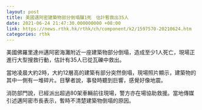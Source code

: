 ```yaml
---
layout: post
title: 美國邁阿密建築物部分倒塌釀1死　估計暫救出35人
date: 2021-06-24 21:47:30.000000000 +08:00
link: https://news.rthk.hk/rthk/ch/component/k2/1597570-20210624.htm
categories: rthk
---
```


美國佛羅里達州邁阿密海灘附近一座建築物部分倒塌，造成至少1人死亡，現場正進行大型搜救行動，估計有35人已從瓦礫中救出。

當地凌晨大約2時，大約12層高的建築有部分突然倒塌，現場照片顯示，建築物的其中一側有一堆碎片。目擊者說，事發時聽到巨響，感覺好像地震。

消防部門說，已經派出超過80架車輛前往現場，警方亦在場協助救援。當地傳媒引述邁阿密市長表示，暫時不清楚建築物倒塌的原因。
